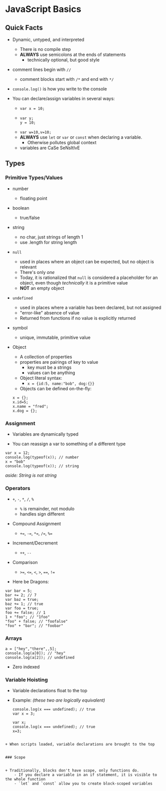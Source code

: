 # JavaScript Basics


## Quick Facts

+ Dynamic, untyped, and interpreted
    - There is no compile step
    - **ALWAYS** use semicolons at the ends of statements
        * technically optional, but good style


+ comment lines begin with `//`
    - comment blocks start with `/*` and end with `*/`


+ `console.log()` is how you write to the console


+ You can declare/assign variables in several ways:
    - `var x = 10;`
    -
      ```
      var y;
      y = 10;
      ```
    - `var w=10,v=10;`
    - **ALWAYS** use `let` or `var` or `const` when declaring a variable.
        * Otherwise pollutes global context
    - variables are CaSe SeNsItIvE


## Types


### Primitive Types/Values
+ number
    - floating point


+ boolean
    - true/false


+ string
    - no char, just strings of length 1
    - use .length for string length


+ `null`
    - used in places where an object can be expected, but no object is relevant
    - There's only *one*
    - Today, it is rationalized that `null` is considered a placeholder for an
    object, even though *technically* it is a primitive value
    - **NOT** an empty object


+ `undefined`
    - used in places where a variable has been declared, but not assigned
    - "error-like" absence of value
    - Returned from functions if no value is explicitly returned


+ symbol
    - unique, immutable, primitive value


+ Object
  - A collection of properties
  - properties are pairings of key to value
      * key must be a strings
      * values can be anything
  - Object literal syntax:
      * `x = {id:5, name:"bob", dog:{}}`
  - Objects can be defined on-the-fly:

  ```
  x = {};
  x.id=5;
  x.name = "fred";
  x.dog = {};
  ```


### Assignment

+ Variables are dynamically typed


+ You can reassign a var to something of a different type
```
var x = 12;
console.log(typeof(x)); // number
x = "bob"
console.log(typeof(x)); // string
```
*aside: String is not string*


### Operators

+ `+`, `-`, `*`, `/`, `%`
    - `%` is remainder, not modulo
    - handles sign different


+ Compound Assignment
    - `+=`, `-=`, `*=`, `/=`, `%=`


+ Increment/Decrement
    - `++`, `--`


+ Comparison
  - `>=`, `<=`, `<`, `>`, `==`, `!=`


+ Here be Dragons:
```
var bar = 5;
bar += 2; // 7
var baz = true;
baz += 1; // true
var foo = true;
foo += false; // 1
1 + "foo"; // "1foo"
"foo" + false; // "foofalse"
"foo" + "bar"; // "foobar"
```


### Arrays

```
a = ["hey","there",,5];
console.log(a[0]); // "hey"
console.log(a[2]); // undefined
```

+ Zero indexed


### Variable Hoisting

+ Variable declarations float to the top

+ Example: *(these two are logically equivalent)*
  ```
  console.log(x === undefined); // true
  var x = 3;
  ```

  ```
  var x;
  console.log(x === undefined); // true
  x=3;
```

+ When scripts loaded, variable declarations are brought to the top


### Scope


+ Traditionally, blocks don't have scope, only functions do.
    - If you declare a variable in an if statement, it is visible to the whole function
    - `let` and `const` allow you to create block-scoped variables
